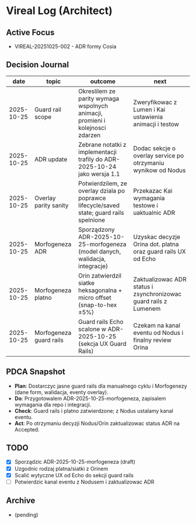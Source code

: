 # Vireal Log (Architect)

## Active Focus
- VIREAL-20251025-002 - ADR formy Cosia

## Decision Journal
| date | topic | outcome | next |
|------|-------|---------|------|
| 2025-10-25 | Guard rail scope | Okreslilem ze parity wymaga wspolnych animacji, promieni i kolejnosci zdarzen | Zweryfikowac z Lumen i Kai ustawienia animacji i testow |
| 2025-10-25 | ADR update | Zebrane notatki z implementacji trafily do ADR-2025-10-24 jako wersja 1.1 | Dodac sekcje o overlay service po otrzymaniu wynikow od Nodus |
| 2025-10-25 | Overlay parity sanity | Potwierdzilem, ze overlay dziala po poprawce lifecycle/saved state; guard rails spelnione | Przekazac Kai wymagania testowe i uaktualnic ADR |
| 2025-10-25 | Morfogeneza ADR | Sporządzony ADR-2025-10-25-morfogeneza (model danych, walidacja, integracje) | Uzyskac decyzje Orina dot. platna oraz guard rails UX od Echo |
| 2025-10-25 | Morfogeneza platno | Orin zatwierdzil siatke heksagonalna + micro offset (snap-to-hex ±5%) | Zaktualizowac ADR status i zsynchronizowac guard rails z Lumenem |
| 2025-10-25 | Morfogeneza guard rails | Guard rails Echo scalone w ADR-2025-10-25 (sekcja UX Guard Rails) | Czekam na kanal eventu od Nodus i finalny review Orina |

## PDCA Snapshot
- **Plan**: Dostarczyc jasne guard rails dla manualnego cyklu i Morfogenezy (dane form, walidacja, eventy overlay).
- **Do**: Przygotowalem ADR-2025-10-25-morfogeneza, zapisalem wymagania dla repo i integracji.
- **Check**: Guard rails i platno zatwierdzone; z Nodus ustalamy kanal eventu.
- **Act**: Po otrzymaniu decyzji Nodus/Orin zaktualizowac status ADR na Accepted.

## TODO
- [x] Sporządzic ADR-2025-10-25-morfogeneza (draft)
- [x] Uzgodnic rodzaj platna/siatki z Orinem
- [x] Scalić wytyczne UX od Echo do sekcji guard rails
- [ ] Potwierdzic kanal eventu z Nodusem i zaktualizowac ADR

## Archive
- (pending)
